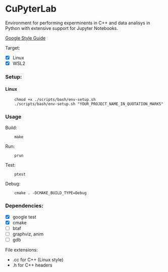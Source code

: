 # CuPyterLab
Environment for performing experminents in C++ and data analisys in Python with extensive support for Jupyter Notebooks.

[Google Style Guide](https://google.github.io/styleguide/cppguide.html)

Target: 

 - [x] Linux
 - [x] WSL2

### Setup: 
#### Linux
```
    chmod +x ./scripts/bash/env-setup.sh 
    ./scripts/bash/env-setup.sh "YOUR_PROJECT_NAME_IN_QUOTATION_MARKS"
```
### Usage
Build: 
```
    make
```
Run: 
```
    prun
```
Test: 
```
    ptest
```
Debug:
```
    cmake . -DCMAKE_BUILD_TYPE=Debug
```
### Dependencies:
 - [x] google test
 - [x] cmake
 - [ ] btaf
 - [ ] graphviz, anim
 - [ ] gdb

File extensions:
 - .cc for C++ (Linux style)
 - .h for C++ headers
